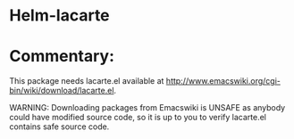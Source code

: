 # Helm-lacarte

# Commentary:

This package needs lacarte.el available at
http://www.emacswiki.org/cgi-bin/wiki/download/lacarte.el.

WARNING: Downloading packages from Emacswiki is UNSAFE as anybody
could have modified source code, so it is up to you to verify
lacarte.el contains safe source code.
